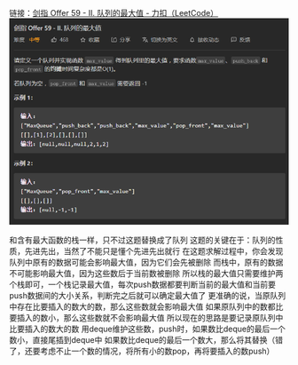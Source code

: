链接：[剑指 Offer 59 - II. 队列的最大值 - 力扣（LeetCode）](https://leetcode.cn/problems/dui-lie-de-zui-da-zhi-lcof/)
![image.png](https://raw.githubusercontent.com/ren77281/pigco-image/main/img/20230505121626.png)

和含有最大函数的栈一样，只不过这题替换成了队列
这题的关键在于：队列的性质，先进先出，当然了不能只是懂个先进先出就行
在这题求解过程中，你会发现队列中原有的数据可能会影响最大值，因为它们会先被删除
而栈中，原有的数据不可能影响最大值，因为这些数后于当前数被删除
所以栈的最大值只需要维护两个栈即可，一个栈记录最大值，每次push数据都要判断当前的最大值和当前要push数据间的大小关系，判断完之后就可以确定最大值了
更准确的说，当原队列中存在比要插入的数大的数，那么这些数就会影响最大值
如果原队列中的数都比要插入的数小，那么这些数就不会影响最大值
所以现在的思路是要记录原队列中比要插入的数大的数
用deque维护这些数，push时，如果数比deque的最后一个数小，直接尾插到deque中
如果数比deque的最后一个数大，那么将其替换（错了，还要考虑不止一个数的情况，将所有小的数pop，再将要插入的数push）